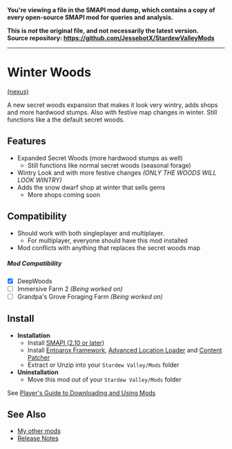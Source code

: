 **You're viewing a file in the SMAPI mod dump, which contains a copy of every open-source SMAPI mod
for queries and analysis.**

**This is _not_ the original file, and not necessarily the latest version.**  
**Source repository: https://github.com/JessebotX/StardewValleyMods**

----

# Winter Woods
[(nexus)](https://www.nexusmods.com/stardewvalley/mods/3211)

A new secret woods expansion that makes it look very wintry, adds shops and more hardwood stumps. Also with festive map changes in winter. Still functions like a the default secret woods. 

## Features
- Expanded Secret Woods (more hardwood stumps as well)
  - Still functions like normal secret woods (seasonal forage)
- Wintry Look and with more festive changes _(ONLY THE WOODS WILL LOOK WINTRY)_
- Adds the snow dwarf shop at winter that sells gems
  - More shops coming soon

## Compatibility
- Should work with both singleplayer and multiplayer.
  - For multiplayer, everyone should have this mod installed
- Mod conflicts with anything that replaces the secret woods map

##### Mod Compatibility
- [X] DeepWoods
- [ ] Immersive Farm 2 _(Being worked on)_
- [ ] Grandpa's Grove Foraging Farm _(Being worked on)_

## Install
- **Installation**
  - Install [SMAPI (2.10 or later)﻿](https://www.nexusmods.com/stardewvalley/mods/2400)
  - Install [Entoarox Framework](https://www.nexusmods.com/stardewvalley/mods/2269), [Advanced Location Loader](https://www.nexusmods.com/stardewvalley/mods/2270) and [Content Patcher](https://www.nexusmods.com/stardewvalley/mods/1915)
  - Extract or Unzip into your ```Stardew Valley/Mods``` folder
- **Uninstallation**
  - Move this mod out of your ```Stardew Valley/Mods``` folder
  
See [Player's Guide to Downloading and Using Mods](https://stardewvalleywiki.com/Modding:Player_Guide/Getting_Started)

## See Also
- [My other mods](https://www.nexusmods.com/users/55529772?tab=user+files)
- [Release Notes](changelog.md)